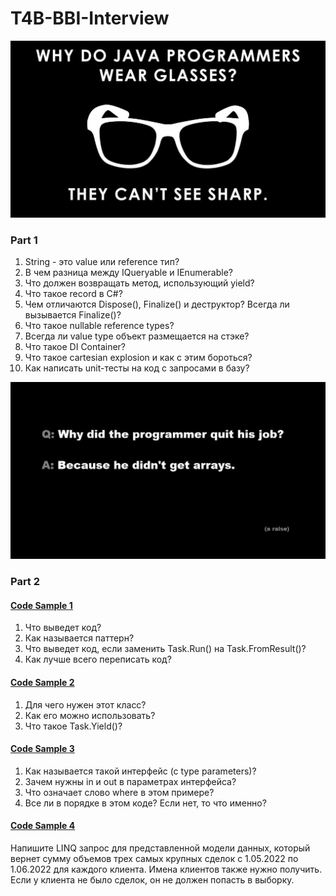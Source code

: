 # T4B-BBI-Interview
![plot](./Resources/joke.jpg)
### Part 1
1. String - это value или reference тип?
2. В чем разница между IQueryable и IEnumerable?
3. Что должен возвращать метод, использующий yield?
4. Что такое record в C#?
5. Чем отличаются Dispose(), Finalize() и деструктор? Всегда ли вызывается Finalize()?
6. Что такое nullable reference types?
7. Всегда ли value type объект размещается на стэке?
8. Что такое DI Container?
9. Что такое cartesian explosion и как с этим бороться?
10. Как написать unit-тесты на код с запросами в базу?

![plot](./Resources/joke-2.jpg)
### Part 2
#### [Code Sample 1](https://github.com/MikeAmputer/T4B-BBI-Interview/blob/main/CodeSamples/CodeSample-1/Program.cs)
1. Что выведет код?
2. Как называется паттерн?
3. Что выведет код, если заменить Task.Run() на Task.FromResult()?
4. Как лучше всего переписать код?

#### [Code Sample 2](https://github.com/MikeAmputer/T4B-BBI-Interview/blob/main/CodeSamples/CodeSample-2/ChunkedAsyncEnumerator.cs)
1. Для чего нужен этот класс?
2. Как его можно использовать?
3. Что такое Task.Yield()?

#### [Code Sample 3](https://github.com/MikeAmputer/T4B-BBI-Interview/blob/main/CodeSamples/CodeSample-3/Program.cs)
1. Как называется такой интерфейс (с type parameters)?
2. Зачем нужны in и out в параметрах интерфейса?
3. Что означает слово where в этом примере?
4. Все ли в порядке в этом коде? Если нет, то что именно?

#### [Code Sample 4](https://github.com/MikeAmputer/T4B-BBI-Interview/blob/main/CodeSamples/CodeSample-4/Program.cs)
Напишите LINQ запрос для представленной модели данных, который вернет сумму объемов трех самых крупных сделок с 1.05.2022 по 1.06.2022 для каждого клиента. Имена клиентов также нужно получить. Если у клиента не было сделок, он не должен попасть в выборку.
